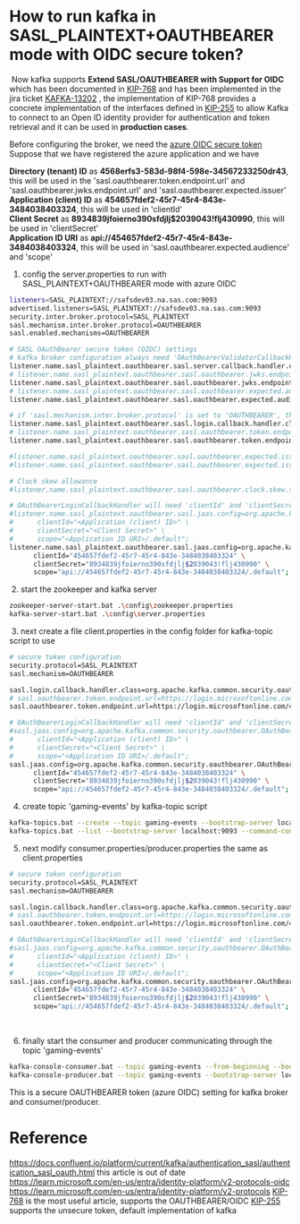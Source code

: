 # How to run kafka in SASL_PLAINTEXT+OAUTHBEARER mode with OIDC secure token?
​
Now kafka supports **Extend SASL/OAUTHBEARER with Support for OIDC** which has been documented in [KIP-768](https://cwiki.apache.org/confluence/pages/viewpage.action?pageId=186877575) and has been implemented in the jira ticket [KAFKA-13202](https://issues.apache.org/jira/browse/KAFKA-13202) , the implementation of KIP-768 provides a concrete implementation of the interfaces defined in [KIP-255](https://cwiki.apache.org/confluence/pages/viewpage.action?pageId=75968876) to allow Kafka to connect to an Open ID identity provider for authentication and token retrieval and it can be used in **production cases**.

Before configuring the broker, we need the [azure OIDC secure token](https://github.com/leiwang008/documents/blob/main/kafka/how_to_generate_azure_oidc_token.md)  
Suppose that we have registered the azure application and we have  

**Directory (tenant) ID** as **4568erfs3-583d-98f4-598e-34567233250dr43**, this will be used in the 'sasl.oauthbearer.token.endpoint.url' and 'sasl.oauthbearer.jwks.endpoint.url' and 'sasl.oauthbearer.expected.issuer'  
**Application (client) ID** as **454657fdef2-45r7-45r4-843e-3484038403324**, this will be used in 'clientId'  
**Client Secret** as **8934839jfoierno390sfdjlj$2039043!flj430990**, this will be used in 'clientSecret'  
**Application ID URI** as **api://454657fdef2-45r7-45r4-843e-3484038403324**, this will be used in 'sasl.oauthbearer.expected.audience' and 'scope'  
 
1. config the server.properties to run with SASL_PLAINTEXT+OAUTHBEARER mode with azure OIDC  

```bash
listeners=SASL_PLAINTEXT://safsdev03.na.sas.com:9093
advertised.listeners=SASL_PLAINTEXT://safsdev03.na.sas.com:9093
security.inter.broker.protocol=SASL_PLAINTEXT
sasl.mechanism.inter.broker.protocol=OAUTHBEARER
sasl.enabled.mechanisms=OAUTHBEARER

# SASL OAuthBearer secure token (OIDC) settings
# kafka broker configuration always need 'OAuthBearerValidatorCallbackHandler', 'jwks.endpoint.url' and 'expected.audience' to validate the oauthbearer token.
listener.name.sasl_plaintext.oauthbearer.sasl.server.callback.handler.class=org.apache.kafka.common.security.oauthbearer.OAuthBearerValidatorCallbackHandler
# listener.name.sasl_plaintext.oauthbearer.sasl.oauthbearer.jwks.endpoint.url=https://login.microsoftonline.com/<Directory (tenant) ID>/discovery/v2.0/keys
listener.name.sasl_plaintext.oauthbearer.sasl.oauthbearer.jwks.endpoint.url=https://login.microsoftonline.com/4568erfs3-583d-98f4-598e-34567233250dr43/discovery/v2.0/keys
# listener.name.sasl_plaintext.oauthbearer.sasl.oauthbearer.expected.audience=<Application ID URI>
listener.name.sasl_plaintext.oauthbearer.sasl.oauthbearer.expected.audience=api://454657fdef2-45r7-45r4-843e-3484038403324

# if 'sasl.mechanism.inter.broker.protocol' is set to 'OAUTHBEARER', then broker configuration will also need OAuthBearerLoginCallbackHandler and 'token.endpoint.url' to obtain oauthbearer token.
listener.name.sasl_plaintext.oauthbearer.sasl.login.callback.handler.class=org.apache.kafka.common.security.oauthbearer.OAuthBearerLoginCallbackHandler
# listener.name.sasl_plaintext.oauthbearer.sasl.oauthbearer.token.endpoint.url=https://login.microsoftonline.com/<Directory (tenant) ID>/oauth2/v2.0/token
listener.name.sasl_plaintext.oauthbearer.sasl.oauthbearer.token.endpoint.url=https://login.microsoftonline.com/4568erfs3-583d-98f4-598e-34567233250dr43/oauth2/v2.0/token

#listener.name.sasl_plaintext.oauthbearer.sasl.oauthbearer.expected.issuer=https://sts.windows.net/<Directory (tenant) ID>/
#listener.name.sasl_plaintext.oauthbearer.sasl.oauthbearer.expected.issuer=https://sts.windows.net/4568erfs3-583d-98f4-598e-34567233250dr43/

# Clock skew allowance
#listener.name.sasl_plaintext.oauthbearer.sasl.oauthbearer.clock.skew.seconds=300

# OAuthBearerLoginCallbackHandler will need 'clientId' and 'clientSecret' to exchange the token from 'token.endpoint.url'
#listener.name.sasl_plaintext.oauthbearer.sasl.jaas.config=org.apache.kafka.common.security.oauthbearer.OAuthBearerLoginModule required \
#      clientId="<Application (client) ID>" \
#      clientSecret="<Client Secret>" \
#      scope="<Application ID URI>/.default";
listener.name.sasl_plaintext.oauthbearer.sasl.jaas.config=org.apache.kafka.common.security.oauthbearer.OAuthBearerLoginModule required \
      clientId="454657fdef2-45r7-45r4-843e-3484038403324" \
      clientSecret="8934839jfoierno390sfdjlj$2039043!flj430990" \
      scope="api://454657fdef2-45r7-45r4-843e-3484038403324/.default";
```

​
2. start the zookeeper and kafka server  

```bash
zookeeper-server-start.bat .\config\zookeeper.properties
kafka-server-start.bat .\config\server.properties
```

​
3. next create a file client.properties in the config folder for kafka-topic script to use  

```bash
# secure token configuration
security.protocol=SASL_PLAINTEXT
sasl.mechanism=OAUTHBEARER

sasl.login.callback.handler.class=org.apache.kafka.common.security.oauthbearer.OAuthBearerLoginCallbackHandler
# sasl.oauthbearer.token.endpoint.url=https://login.microsoftonline.com/<Directory (tenant) ID>/oauth2/v2.0/token
sasl.oauthbearer.token.endpoint.url=https://login.microsoftonline.com/4568erfs3-583d-98f4-598e-34567233250dr43/oauth2/v2.0/token

# OAuthBearerLoginCallbackHandler will need 'clientId' and 'clientSecret' to exchange the token from 'token.endpoint.url'
#sasl.jaas.config=org.apache.kafka.common.security.oauthbearer.OAuthBearerLoginModule required \
#      clientId="<Application (client) ID>" \
#      clientSecret="<Client Secret>" \
#      scope="<Application ID URI>/.default";
sasl.jaas.config=org.apache.kafka.common.security.oauthbearer.OAuthBearerLoginModule required \
      clientId="454657fdef2-45r7-45r4-843e-3484038403324" \
      clientSecret="8934839jfoierno390sfdjlj$2039043!flj430990" \
      scope="api://454657fdef2-45r7-45r4-843e-3484038403324/.default";
```

4. create topic 'gaming-events' by kafka-topic script  

```bash
kafka-topics.bat --create --topic gaming-events --bootstrap-server localhost:9093 --command-config .\config\client.properties
kafka-topics.bat --list --bootstrap-server localhost:9093 --command-config .\config\client.properties
```

5. next modify consumer.properties/producer.properties the same as client.properties  

```bash
# secure token configuration
security.protocol=SASL_PLAINTEXT
sasl.mechanism=OAUTHBEARER

sasl.login.callback.handler.class=org.apache.kafka.common.security.oauthbearer.OAuthBearerLoginCallbackHandler
# sasl.oauthbearer.token.endpoint.url=https://login.microsoftonline.com/<Directory (tenant) ID>/oauth2/v2.0/token
sasl.oauthbearer.token.endpoint.url=https://login.microsoftonline.com/4568erfs3-583d-98f4-598e-34567233250dr43/oauth2/v2.0/token

# OAuthBearerLoginCallbackHandler will need 'clientId' and 'clientSecret' to exchange the token from 'token.endpoint.url'
#sasl.jaas.config=org.apache.kafka.common.security.oauthbearer.OAuthBearerLoginModule required \
#      clientId="<Application (client) ID>" \
#      clientSecret="<Client Secret>" \
#      scope="<Application ID URI>/.default";
sasl.jaas.config=org.apache.kafka.common.security.oauthbearer.OAuthBearerLoginModule required \
      clientId="454657fdef2-45r7-45r4-843e-3484038403324" \
      clientSecret="8934839jfoierno390sfdjlj$2039043!flj430990" \
      scope="api://454657fdef2-45r7-45r4-843e-3484038403324/.default";
```

​

6. finally start the consumer and producer communicating through the topic 'gaming-events'  

```bash
kafka-console-consumer.bat --topic gaming-events --from-beginning --bootstrap-server localhost:9093 --consumer.config .\config\consumer.properties
kafka-console-producer.bat --topic gaming-events --bootstrap-server localhost:9093 --producer.config .\config\producer.properties
```


This is a secure OAUTHBEARER token (azure OIDC) setting for kafka broker and consumer/producer.

# Reference
https://docs.confluent.io/platform/current/kafka/authentication_sasl/authentication_sasl_oauth.html this article is out of date
https://learn.microsoft.com/en-us/entra/identity-platform/v2-protocols-oidc
https://learn.microsoft.com/en-us/entra/identity-platform/v2-protocols
[KIP-768](https://cwiki.apache.org/confluence/pages/viewpage.action?pageId=186877575) is the most useful article, supports the OAUTHBEARER/OIDC
[KIP-255](https://cwiki.apache.org/confluence/pages/viewpage.action?pageId=75968876) supports the unsecure token, default implementation of kafka